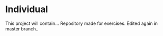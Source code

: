 # Individual
This project will contain...
Repository made for exercises.
Edited again in master branch..

